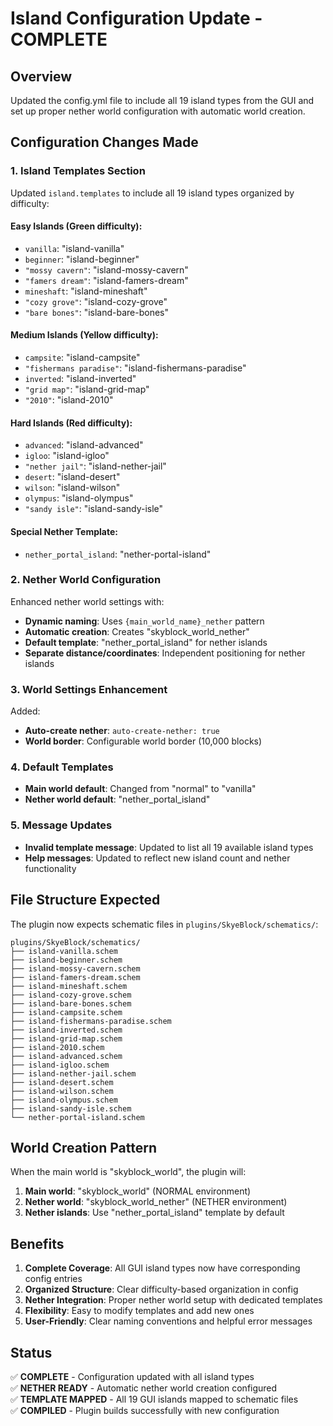 # Island Configuration Update - COMPLETE

## Overview
Updated the config.yml file to include all 19 island types from the GUI and set up proper nether world configuration with automatic world creation.

## Configuration Changes Made

### 1. Island Templates Section
Updated `island.templates` to include all 19 island types organized by difficulty:

#### Easy Islands (Green difficulty):
- `vanilla`: "island-vanilla"
- `beginner`: "island-beginner" 
- `"mossy cavern"`: "island-mossy-cavern"
- `"famers dream"`: "island-famers-dream"
- `mineshaft`: "island-mineshaft"
- `"cozy grove"`: "island-cozy-grove"
- `"bare bones"`: "island-bare-bones"

#### Medium Islands (Yellow difficulty):
- `campsite`: "island-campsite"
- `"fishermans paradise"`: "island-fishermans-paradise"
- `inverted`: "island-inverted"
- `"grid map"`: "island-grid-map"
- `"2010"`: "island-2010"

#### Hard Islands (Red difficulty):
- `advanced`: "island-advanced"
- `igloo`: "island-igloo"
- `"nether jail"`: "island-nether-jail"
- `desert`: "island-desert"
- `wilson`: "island-wilson"
- `olympus`: "island-olympus"
- `"sandy isle"`: "island-sandy-isle"

#### Special Nether Template:
- `nether_portal_island`: "nether-portal-island"

### 2. Nether World Configuration
Enhanced nether world settings with:
- **Dynamic naming**: Uses `{main_world_name}_nether` pattern
- **Automatic creation**: Creates "skyblock_world_nether" 
- **Default template**: "nether_portal_island" for nether islands
- **Separate distance/coordinates**: Independent positioning for nether islands

### 3. World Settings Enhancement
Added:
- **Auto-create nether**: `auto-create-nether: true`
- **World border**: Configurable world border (10,000 blocks)

### 4. Default Templates
- **Main world default**: Changed from "normal" to "vanilla"
- **Nether world default**: "nether_portal_island"

### 5. Message Updates
- **Invalid template message**: Updated to list all 19 available island types
- **Help messages**: Updated to reflect new island count and nether functionality

## File Structure Expected

The plugin now expects schematic files in `plugins/SkyeBlock/schematics/`:

```
plugins/SkyeBlock/schematics/
├── island-vanilla.schem
├── island-beginner.schem
├── island-mossy-cavern.schem
├── island-famers-dream.schem
├── island-mineshaft.schem
├── island-cozy-grove.schem
├── island-bare-bones.schem
├── island-campsite.schem
├── island-fishermans-paradise.schem
├── island-inverted.schem
├── island-grid-map.schem
├── island-2010.schem
├── island-advanced.schem
├── island-igloo.schem
├── island-nether-jail.schem
├── island-desert.schem
├── island-wilson.schem
├── island-olympus.schem
├── island-sandy-isle.schem
└── nether-portal-island.schem
```

## World Creation Pattern
When the main world is "skyblock_world", the plugin will:
1. **Main world**: "skyblock_world" (NORMAL environment)
2. **Nether world**: "skyblock_world_nether" (NETHER environment)
3. **Nether islands**: Use "nether_portal_island" template by default

## Benefits
1. **Complete Coverage**: All GUI island types now have corresponding config entries
2. **Organized Structure**: Clear difficulty-based organization in config
3. **Nether Integration**: Proper nether world setup with dedicated templates
4. **Flexibility**: Easy to modify templates and add new ones
5. **User-Friendly**: Clear naming conventions and helpful error messages

## Status
✅ **COMPLETE** - Configuration updated with all island types  
✅ **NETHER READY** - Automatic nether world creation configured  
✅ **TEMPLATE MAPPED** - All 19 GUI islands mapped to schematic files  
✅ **COMPILED** - Plugin builds successfully with new configuration
